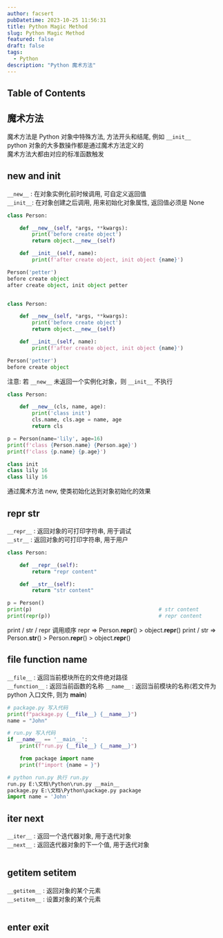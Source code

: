 ```yaml
---
author: facsert
pubDatetime: 2023-10-25 11:56:31
title: Python Magic Method
slug: Python Magic Method
featured: false
draft: false
tags:
  - Python
description: "Python 魔术方法"
---
```


<!--
 * @Author       : facsert
 * @Date         : 2023-10-25 11:56:31
 * @LastEditTime : 2023-10-25 15:16:58
 * @Description  : edit description
-->

## Table of Contents

## 魔术方法

魔术方法是 Python 对象中特殊方法, 方法开头和结尾, 例如 `__init__`  
python 对象的大多数操作都是通过魔术方法定义的  
魔术方法大都由对应的标准函数触发

## **new** and **init**

`__new__` : 在对象实例化前时候调用, 可自定义返回值  
`__init__`: 在对象创建之后调用, 用来初始化对象属性, 返回值必须是 None

```python
class Person:

    def __new__(self, *args, **kwargs):
        print('before create object')
        return object.__new__(self)

    def __init__(self, name):
        print(f'after create object, init object {name}')

Person('petter')
before create object
after create object, init object petter


class Person:

    def __new__(self, *args, **kwargs):
        print('before create object')
        return object.__new__(self)

    def __init__(self, name):
        print(f'after create object, init object {name}')

Person('petter')
before create object
```

注意: 若 `__new__` 未返回一个实例化对象，则 `__init__` 不执行

```py
class Person:

    def __new__(cls, name, age):
        print('class init')
        cls.name, cls.age = name, age
        return cls

p = Person(name='lily', age=16)
print(f'class {Person.name} {Person.age}')
print(f'class {p.name} {p.age}')

class init
class lily 16
class lily 16
```

通过魔术方法 new, 使类初始化达到对象初始化的效果

## **repr** **str**

`__repr__` : 返回对象的可打印字符串, 用于调试  
`__str__` : 返回对象的可打印字符串, 用于用户

```py
class Person:

    def __repr__(self):
        return "repr content"

    def __str__(self):
        return "str content"

p = Person()
print(p)                                         # str content
print(repr(p))                                   # repr content
```

print / str / repr 调用顺序
repr => Person.**repr**() > object.**repr**()
print / str => Person.**str**() > Person.**repr**() > object.**repr**()

## **file** **function** **name**

`__file__` : 返回当前模块所在的文件绝对路径  
`__function__` : 返回当前函数的名称
`__name__` : 返回当前模块的名称(若文件为 python 入口文件, 则为 **main**)

```py
# package.py 写入代码
print(f"package.py {__file__} {__name__}")
name = "John"

# run.py 写入代码
if __name__ == '__main__':
    print(f"run.py {__file__} {__name__}")

    from package import name
    print(f"import {name = }")

# python run.py 执行 run.py
run.py E:\文档\Python\run.py __main__
package.py E:\文档\Python\package.py package
import name = 'John'
```

## **iter** **next**

`__iter__` : 返回一个迭代器对象, 用于迭代对象  
`__next__` : 返回迭代器对象的下一个值, 用于迭代对象

```py

```

## **getitem** **setitem**

`__getitem__` : 返回对象的某个元素  
`__setitem__` : 设置对象的某个元素

```py

```

## **enter** **exit**
